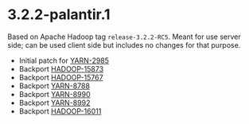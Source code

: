 # 3.2.2-palantir.1

Based on Apache Hadoop tag `release-3.2.2-RC5`. Meant for use server side; can be used client side but includes
no changes for that purpose.

* Initial patch for [YARN-2985](https://issues.apache.org/jira/browse/YARN-2985)
* Backport [HADOOP-15873](https://issues.apache.org/jira/browse/HADOOP-15873)
* Backport [HADOOP-15767](https://issues.apache.org/jira/browse/HADOOP-15767)
* Backport [YARN-8788](https://issues.apache.org/jira/browse/YARN-8788)
* Backport [YARN-8990](https://issues.apache.org/jira/browse/YARN-8990)
* Backport [YARN-8992](https://issues.apache.org/jira/browse/YARN-8992)
* Backport [HADOOP-16011](https://issues.apache.org/jira/browse/HADOOP-16011)
